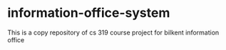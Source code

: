 # information-office-system
This is a copy repository of cs 319 course project for bilkent information office
